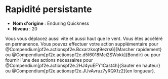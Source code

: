 # Rapidité persistante

 * **Nom d'origine** : Enduring Quickness
 * **Niveau** : 20


<p>Vous vous déplacez aussi vite et aussi haut que le vent. Vous êtes accéléré en permanence. Vous pouvez effectuer votre action supplémentaire pour @Compendium[pf2e.actionspf2e.Bcxarzksqt9ezrs6]{Marcher rapidement} ou @Compendium[pf2e.actionspf2e.d5I6018Mci2SWokk]{Bondir} ou pour fournir l’une des actions nécessaires pour @Compendium[pf2e.actionspf2e.2HJ4yuEFY1Cast4h]{Sauter en hauteur} ou @Compendium[pf2e.actionspf2e.JUvAvruz7yRQXfz2]{en longueur}.</p>